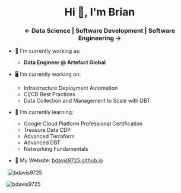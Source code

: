 <h1 align="center">Hi 👋, I'm Brian</h1>
<h3 align="center"> <- Data Science | Software Development | Software Engineering -></h3>

- :necktie: I'm currently working as:
  * **Data Engineer @ Artefact Global**

- :desktop_computer: I’m currently working on:  
  * Infrastructure Deployment Automation
  * CI/CD Best Practices
  * Data Collection and Management to Scale with DBT

- 🌱 I’m currently learning: 
   * Google Cloud Platform Professional Certification
   * Treasure Data CDP
   * Advanced Terraform
   * Advanced DBT
   * Networking Fundamentals

- 📄 My Website: [bdavis9725.github.io](http://bdavis9725.github.io)

<p>&nbsp;<img align="center" src="https://github-readme-stats.vercel.app/api?username=bdavis9725&show_icons=true&locale=en" alt="bdavis9725" /></p>

<p><img align="center" src="https://github-readme-streak-stats.herokuapp.com/?user=bdavis9725&" alt="bdavis9725" /></p>

